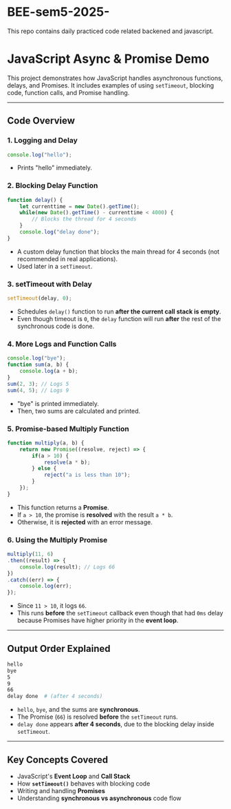 # BEE-sem5-2025-
This repo contains daily practiced code related backened and javascript.


#  JavaScript Async & Promise Demo

This project demonstrates how JavaScript handles asynchronous functions, delays, and Promises. It includes examples of using `setTimeout`, blocking code, function calls, and Promise handling.

---

##  Code Overview

### 1. **Logging and Delay**

```js
console.log("hello");
```

* Prints "hello" immediately.

### 2. **Blocking Delay Function**

```js
function delay() {
    let currenttime = new Date().getTime();
    while(new Date().getTime() - currenttime < 4000) {
        // Blocks the thread for 4 seconds
    }
    console.log("delay done");
}
```

* A custom delay function that blocks the main thread for 4 seconds (not recommended in real applications).
* Used later in a `setTimeout`.

### 3. **setTimeout with Delay**

```js
setTimeout(delay, 0);
```

* Schedules `delay()` function to run **after the current call stack is empty**.
* Even though timeout is `0`, the `delay` function will run **after** the rest of the synchronous code is done.

### 4. **More Logs and Function Calls**

```js
console.log("bye");
function sum(a, b) {
    console.log(a + b);
}
sum(2, 3); // Logs 5
sum(4, 5); // Logs 9
```

* "bye" is printed immediately.
* Then, two sums are calculated and printed.

### 5. **Promise-based Multiply Function**

```js
function multiply(a, b) {
    return new Promise((resolve, reject) => {
        if(a > 10) {
            resolve(a * b);
        } else {
            reject("a is less than 10");
        }
    });
}
```

* This function returns a **Promise**.
* If `a > 10`, the promise is **resolved** with the result `a * b`.
* Otherwise, it is **rejected** with an error message.

### 6. **Using the Multiply Promise**

```js
multiply(11, 6)
.then((result) => {
    console.log(result); // Logs 66
})
.catch((err) => {
    console.log(err);
});
```

* Since `11 > 10`, it logs `66`.
* This runs **before** the `setTimeout` callback even though that had `0ms` delay because Promises have higher priority in the **event loop**.

---

##  Output Order Explained

```bash
hello
bye
5
9
66
delay done  # (after 4 seconds)
```

* `hello`, `bye`, and the sums are **synchronous**.
* The Promise (`66`) is resolved **before** the `setTimeout` runs.
* `delay done` appears **after 4 seconds**, due to the blocking delay inside `setTimeout`.

---

## Key Concepts Covered

* JavaScript's **Event Loop** and **Call Stack**
* How **`setTimeout()`** behaves with blocking code
* Writing and handling **Promises**
* Understanding **synchronous vs asynchronous** code flow


